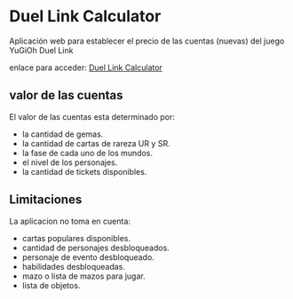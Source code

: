 # Duel Link Calculator
Aplicación web para establecer el precio de las cuentas (nuevas) del juego YuGiOh Duel Link

enlace para acceder: [Duel Link Calculator](https://duel-link-calc.herokuapp.com/)

## valor de las cuentas
El valor de las cuentas esta determinado por:
- la cantidad de gemas.
- la cantidad de cartas de rareza UR y SR.
- la fase de cada uno de los mundos.
- el nivel de los personajes.
- la cantidad de tickets disponibles.

## Limitaciones
La aplicacion no toma en cuenta:
- cartas populares disponibles.
- cantidad de personajes desbloqueados.
- personaje de evento desbloqueado.
- habilidades desbloqueadas.
- mazo o lista de mazos para jugar.
- lista de objetos.